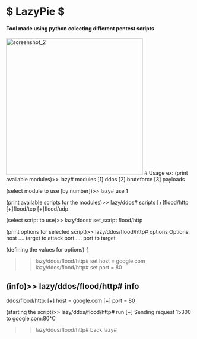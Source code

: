 # $ LazyPie $
#### Tool made using python colecting different pentest scripts
<img width="368" alt="screenshot_2" src="https://user-images.githubusercontent.com/36249329/37678188-1c52e61a-2c5c-11e8-8541-f7e4f7bf4b9f.png">
# Usage ex: 
(print available modules)>> lazy# modules
[1]     ddos
[2]     bruteforce
[3]     payloads

(select module to use [by number])>> lazy# use 1

(print available scripts for the modules)>> lazy/ddos# scripts
[+]flood/http
[+]flood/tcp
[+]flood/udp

(select script to use)>> lazy/ddos# set_script flood/http

(print options for selected script)>> lazy/ddos/flood/http# options
Options:
host .... target to attack
port .... port to target

(defining the values for options) {
>> lazy/ddos/flood/http# set host = google.com
>> lazy/ddos/flood/http# set port = 80

(info)>> lazy/ddos/flood/http# info
--------------------
ddos/flood/http:
[+] host = google.com
[+] port = 80

(starting the script)>> lazy/ddos/flood/http# run
[+] Sending request 15300 to google.com:80^C
>> lazy/ddos/flood/http# back
>> lazy#
 
